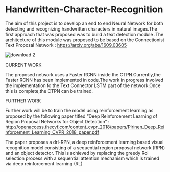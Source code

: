 # Handwritten-Character-Recognition

The aim of this project is to develop an end to end Neural Network for both detecting and recognizing handwritten characters in natural images.The first approach that was proposed was to build a text detection module .The architecture of this module was proposed to be based on the Connectionist Text Proposal Network :
https://arxiv.org/abs/1609.03605

![download 2](https://user-images.githubusercontent.com/28951885/52520220-2f794b80-2c8d-11e9-82e4-90d47c482924.png)

CURRENT WORK

The proposed network uses a Faster RCNN inside the CTPN.Currently,the Faster RCNN has been implemented in code.The work in progress involved the implementation fo the Text Connector LSTM part of the network.Once this is complete,the CTPN can be trained.


FURTHER WORK

Further work will be to train the model using reinforcement learning as proposed by the following paper titled “Deep Reinforcement Learning of Region Proposal Networks for Object Detection” :
http://openaccess.thecvf.com/content_cvpr_2018/papers/Pirinen_Deep_Reinforcement_Learning_CVPR_2018_paper.pdf

The paper proposes a  drl-RPN, a deep reinforcement learning based visual recognition model consisting of a sequential region proposal network (RPN) and an object detector. This is achieved by replacing the greedy RoI selection process with a sequential attention mechanism which is trained via deep reinforcement learning (RL)

